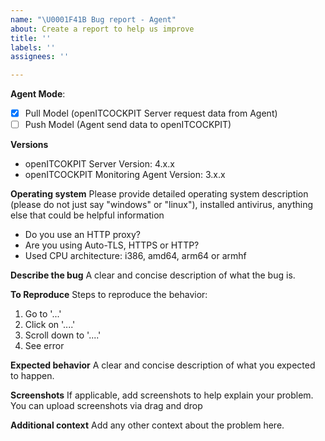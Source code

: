 ```yaml
---
name: "\U0001F41B Bug report - Agent"
about: Create a report to help us improve
title: ''
labels: ''
assignees: ''

---
```


**Agent Mode**:
* [x] Pull Model (openITCOCKPIT Server request data from Agent)
* [ ] Push Model (Agent send data to openITCOCKPIT)

**Versions**
* openITCOKPIT Server Version: 4.x.x
* openITCOCKPIT Monitoring Agent Version: 3.x.x

**Operating system**
Please provide detailed operating system description (please do not just say "windows" or "linux"), installed antivirus, anything else that could be helpful information

* Do you use an HTTP proxy?
* Are you using Auto-TLS, HTTPS or HTTP?
* Used CPU architecture: i386, amd64, arm64 or armhf

**Describe the bug**
A clear and concise description of what the bug is.

**To Reproduce**
Steps to reproduce the behavior:
1. Go to '...'
2. Click on '....'
3. Scroll down to '....'
4. See error

**Expected behavior**
A clear and concise description of what you expected to happen.

**Screenshots**
If applicable, add screenshots to help explain your problem. You can upload screenshots via drag and drop

**Additional context**
Add any other context about the problem here.
